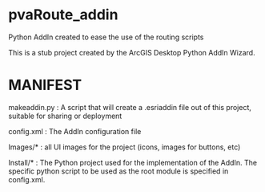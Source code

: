# pvaRoute_addin
Python AddIn created to ease the use of the routing scripts

This is a stub project created by the ArcGIS Desktop Python AddIn Wizard.

MANIFEST
========

makeaddin.py : A script that will create a .esriaddin file out of this 
               project, suitable for sharing or deployment

config.xml   : The AddIn configuration file

Images/*     : all UI images for the project (icons, images for buttons, 
               etc)

Install/*    : The Python project used for the implementation of the
               AddIn. The specific python script to be used as the root
               module is specified in config.xml.
